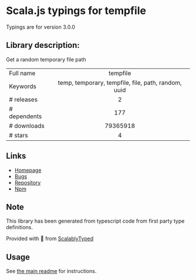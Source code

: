 
# Scala.js typings for tempfile

Typings are for version 3.0.0

## Library description:
Get a random temporary file path

|                    |                 |
| ------------------ | :-------------: |
| Full name          | tempfile |
| Keywords           | temp, temporary, tempfile, file, path, random, uuid |
| # releases         | 2 |
| # dependents       | 177 |
| # downloads        | 79365918 |
| # stars            | 4 |

## Links
- [Homepage](https://github.com/sindresorhus/tempfile#readme)
- [Bugs](https://github.com/sindresorhus/tempfile/issues)
- [Repository](https://github.com/sindresorhus/tempfile)
- [Npm](https://www.npmjs.com/package/tempfile)
    


## Note
This library has been generated from typescript code from first party type definitions.

Provided with :purple_heart: from [ScalablyTyped](https://github.com/oyvindberg/ScalablyTyped)

## Usage
See [the main readme](../../readme.md) for instructions.


